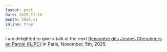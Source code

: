 ```yaml
---
layout: post
date: 2025-11-10
month: 2025-11
inline: true
---
```


I am delighted to give a talk at the next [Rencontre des Jeunes Chercheurs en Parole (RJPC)](https://rjcp2025.sciencesconf.org/program) in Paris, November, 5th, 2025.
